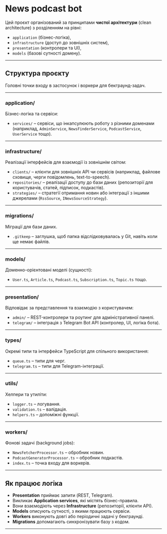 # News podcast bot

Цей проєкт організований за принципами **чистої архітектури** (clean architecture) з розділенням на рівні:
- `application` (бізнес-логіка),
- `infrastructure` (доступ до зовнішніх систем),
- `presentation` (контролери та UI),
- `models` (базові сутності домену).

---

## Структура проєкту

Головні точки входу в застосунок і воркери для бекграунд-задач.

---

### **application/**
Бізнес-логіка та сервіси:
- `services/` – сервіси, що інкапсулюють роботу з різними доменами  
  (наприклад, `AdminService`, `NewsFinderService`, `PodcastService`, `UserService` тощо).

---

### **infrastructure/**
Реалізації інтерфейсів для взаємодії із зовнішнім світом:
- `clients/` – клієнти для зовнішніх API чи сервісів (наприклад, файлове сховище, черги повідомлень, text-to-speech).
- `repositories/` – реалізації доступу до бази даних (репозиторії для користувачів, статей, підписок, подкастів).
- `strategies/` – стратегії отримання новин або інтеграції з іншими джерелами (`RssSource`, `INewsSourceStrategy`).

---

### **migrations/**
Міграції для бази даних.
- `.gitkeep` – заглушка, щоб папка відслідковувалась у Git, навіть коли ще немає файлів.

---

### **models/**
Доменно-орієнтовані моделі (сущності):
- `User.ts`, `Article.ts`, `Podcast.ts`, `Subscription.ts`, `Topic.ts` тощо.

---

### **presentation/**
Відповідає за представлення та взаємодію з користувачем:
- `admin/` – REST-контролери та роутинг для адміністративної панелі.
- `telegram/` – інтеграція з Telegram Bot API (контролер, UI, логіка бота).

---

### **types/**
Окремі типи та інтерфейси TypeScript для спільного використання:
- `queue.ts` – типи для черг.
- `telegram.ts` – типи для Telegram-інтеграції.

---

### **utils/**
Хелпери та утиліти:
- `logger.ts` – логування.
- `validation.ts` – валідація.
- `helpers.ts` – допоміжні функції.

---

### **workers/**
Фонові задачі (background jobs):
- `NewsFetcherProcessor.ts` – обробник новин.
- `PodcastGeneratorProcessor.ts` – обробник подкастів.
- `index.ts` – точка входу для воркерів.

---

## Як працює логіка
- **Presentation** приймає запити (REST, Telegram).
- Викликає **Application services**, які містять бізнес-правила.
- Вони взаємодіють через **Infrastructure** (репозиторії, клієнти API).
- **Models** описують сутності, з якими працюють сервіси.
- **Workers** виконують довгі або періодичні задачі у бекграунді.
- **Migrations** допомагають синхронізувати базу з кодом.

---
